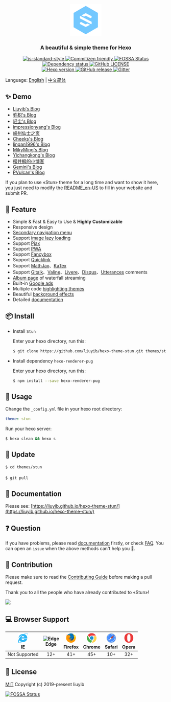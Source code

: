 <p align="center">
  <a href="https://liuyib.github.io/hexo-theme-stun/" target="_blank" rel="noopener noreferrer">
    <img src="./source/images/icons/stun-logo.svg" alt="Stun Logo" width="100">
  </a>
</p>

<h3 align="center">A beautiful & simple theme for Hexo</h3>

<p align="center">
  <a href="http://standardjs.com" target="_blank" rel="noopener noreferrer">
    <img alt="js-standard-style" src="https://img.shields.io/badge/code%20style-standard-brightgreen.svg">
  </a>
  <a href="http://commitizen.github.io/cz-cli/" target="_blank" rel="noopener noreferrer">
    <img alt="Commitizen friendly" src="https://img.shields.io/badge/commitizen-friendly-brightgreen.svg">
  </a>
  <a href="https://app.fossa.com/projects/git%2Bgithub.com%2Fliuyib%2Fhexo-theme-stun?ref=badge_shield">
    <img alt="FOSSA Status" src="https://app.fossa.com/api/projects/git%2Bgithub.com%2Fliuyib%2Fhexo-theme-stun.svg?type=shield"/>
  </a>
  <a href="https://libraries.io/github/liuyib/hexo-theme-stun#dependencies" target="_blank" rel="noopener noreferrer">
    <img alt="Dependency status" src="https://img.shields.io/librariesio/github/liuyib/hexo-theme-stun">
  </a>
  <a href="https://github.com/liuyib/hexo-theme-stun/blob/master/LICENSE" target="_blank" rel="noopener noreferrer">
    <img alt="GitHub LICENSE" src="https://img.shields.io/github/license/liuyib/hexo-theme-stun.svg">
  </a>
  <br>
  <a href="https://hexo.io/zh-cn/" target="_blank" rel="noopener noreferrer">
    <img alt="Hexo version" src="https://img.shields.io/badge/hexo-%3E%3D4.0-blue.svg">
  </a>
  <a href="https://github.com/liuyib/hexo-theme-stun/releases" target="_blank" rel="noopener noreferrer">
    <img alt="GitHub release" src="https://img.shields.io/github/release/liuyib/hexo-theme-stun.svg">
  </a>
  <a href="https://gitter.im/liuyib/hexo-theme-stun?utm_source=badge&utm_medium=badge&utm_campaign=pr-badge" target="_blank" rel="noopener noreferrer">
    <img alt="Gitter" src="https://badges.gitter.im/liuyib/hexo-theme-stun.svg">
  </a>
</p>

Language: [English](https://github.com/liuyib/hexo-theme-stun/blob/master/README_en-US.md) | [中文简体](https://github.com/liuyib/hexo-theme-stun/blob/master/README.md)

## :sparkles: Demo

- [Liuyib's Blog](https://liuyib.github.io/)
- [弥枳's Blog](http://blog2.coor.top/)
- [轻尘's Blog](https://qcxitong.xyz/)
- [impressionyang's Blog](https://impressionyang.github.io)
- [峡州仙士之页](https://cjh0613.github.io/en/)
- [Cheeks's Blog](https://www.cheeks.top/)
- [lingan1996's Blog](https://www.lingan1996.top)
- [MikyMing's Blog](https://mikyming.online/)
- [Yichangkong's Blog](https://yichangkong.github.io/)
- [樱井枫的小博客](https://sakurai.in/)
- [Gemini's Blog](https://geminiplanet.cn/)
- [PVulcan's Blog](https://pvulcan.cn/)

If you plan to use «Stun» theme for a long time and want to show it here, you just need to modify the [README_en-US](https://github.com/liuyib/hexo-theme-stun/edit/master/README_en-US.md) to fill in your website and submit PR.

## :crystal_ball: Feature

- Simple & Fast & Easy to Use & **Highly Customizable**
- Responsive design
- [Secondary navigation menu](https://liuyib.github.io/hexo-theme-stun/zh-CN/advanced/advanced-setting.html#二级导航菜单)
- Support [image lazy loading](https://liuyib.github.io/hexo-theme-stun/zh-CN/advanced/advanced-setting.html#图片懒加载)
- Support [Pjax](https://github.com/defunkt/jquery-pjax)
- Support [PWA](https://developers.google.com/web/progressive-web-apps)
- Support [Fancybox](https://github.com/fancyapps/fancybox)
- Support [Quicklink](https://github.com/GoogleChromeLabs/quicklink)
- Support [MathJax](https://www.mathjax.org/)、[KaTex](https://katex.org/)
- Support [Gitalk](https://github.com/gitalk/gitalk)、[Valine](https://valine.js.org/)、[Livere](https://livere.com/)、[Disqus](https://disqus.com/)、[Utterances](https://github.com/utterance/utterances) comments
- [Album page](https://liuyib.github.io/gallery/) of waterfall streaming
- Built-in [Google ads](https://www.google.cn/adsense/start/)
- Multiple code [highlighting themes](https://liuyib.github.io/hexo-theme-stun/zh-CN/advanced/advanced-setting.html#代码高亮)
- Beautiful [background effects](https://liuyib.github.io/hexo-theme-stun/zh-CN/advanced/third-part.html#ribbon)
- Detailed [documentation](https://liuyib.github.io/hexo-theme-stun/)

## :package: Install

- Install `Stun`

  Enter your hexo directory, run this:

  ```bash
  $ git clone https://github.com/liuyib/hexo-theme-stun.git themes/stun
  ```

- Install dependency `hexo-renderer-pug`

  Enter your hexo directory, run this:

  ```bash
  $ npm install --save hexo-renderer-pug
  ```

## :hammer: Usage

Change the `_config.yml` file in your hexo root directory:

```yml
theme: stun
```

Run your hexo server:

```bash
$ hexo clean && hexo s
```

## :art: Update

```bash
$ cd themes/stun

$ git pull
```

## :page_facing_up: Documentation

Please see: [https://liuyib.github.io/hexo-theme-stun/](https://liuyib.github.io/hexo-theme-stun/)

## :question: Question

If you have problems, please read [documentation](https://liuyib.github.io/hexo-theme-stun/zh-CN/) firstly, or check [FAQ](https://github.com/liuyib/hexo-theme-stun/blob/master/FAQ.md). You can open an `issue` when the above methods can't help you :hugs:.

## :handshake: Contribution

Please make sure to read the [Contributing Guide](https://liuyib.github.io/hexo-theme-stun/contribute/contribute.html) before making a pull request.

Thank you to all the people who have already contributed to «Stun»!

<a href="https://github.com/liuyib/hexo-theme-stun/graphs/contributors">
  <img src="https://opencollective.com/hexo-theme-stun/contributors.svg?width=980">
</a>

## :computer: Browser Support

| <img src="https://raw.githubusercontent.com/liuyib/picBed/master/collection/20190723235410.png" alt="IE" width="32px" height="32px" /></br> IE | <img src="https://cdnjs.cloudflare.com/ajax/libs/browser-logos/35.1.0/edge/edge_64x64.png" alt="Edge" width="32px" height="32px" /></br> Edge | <img src="https://raw.githubusercontent.com/liuyib/picBed/master/collection/20190723235406.png" alt="Firefox" width="32px" height="32px" /></br> Firefox | <img src="https://raw.githubusercontent.com/liuyib/picBed/master/collection/20190723235407.png" alt="Chrome" width="32px" height="32px" /></br> Chrome | <img src="https://raw.githubusercontent.com/liuyib/picBed/master/collection/20190723235409.png" alt="Safari" width="32px" height="32px" /></br> Safari | <img src="https://raw.githubusercontent.com/liuyib/picBed/master/collection/20190723235411.png" alt="Opera" width="32px" height="32px" /></br> Opera |
| :---: | :---: | :---: |:---: | :---: | :---: |
| Not Supported | 12+ | 41+ | 45+ | 10+ | 32+ |

## :page_with_curl: License

[MIT](https://github.com/liuyib/hexo-theme-stun/blob/master/LICENSE) Copyright (c) 2019-present liuyib

[![FOSSA Status](https://app.fossa.com/api/projects/git%2Bgithub.com%2Fliuyib%2Fhexo-theme-stun.svg?type=large)](https://app.fossa.com/projects/git%2Bgithub.com%2Fliuyib%2Fhexo-theme-stun?ref=badge_large)
